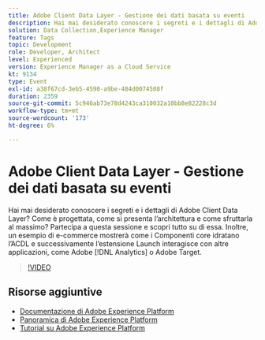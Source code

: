 ```yaml
---
title: Adobe Client Data Layer - Gestione dei dati basata su eventi
description: Hai mai desiderato conoscere i segreti e i dettagli di Adobe Client Data Layer? Come è progettata, come si presenta l’architettura e come sfruttarla al massimo? Partecipa a questa sessione e scopri tutto su di essa. Inoltre, un esempio di e-commerce mostrerà come i Componenti core idratano l'ACDL e successivamente l'estensione Launch interagisce con altre applicazioni, come Adobe [!DNL Analytics] o Adobe Target.
solution: Data Collection,Experience Manager
feature: Tags
topic: Development
role: Developer, Architect
level: Experienced
version: Experience Manager as a Cloud Service
kt: 9134
type: Event
exl-id: a38f67cd-3eb5-4590-a9be-484d0074508f
duration: 2359
source-git-commit: 5c946ab73e78d4243ca310032a10bb8e82228c3d
workflow-type: tm+mt
source-wordcount: '173'
ht-degree: 6%

---
```


# Adobe Client Data Layer - Gestione dei dati basata su eventi

Hai mai desiderato conoscere i segreti e i dettagli di Adobe Client Data Layer? Come è progettata, come si presenta l’architettura e come sfruttarla al massimo? Partecipa a questa sessione e scopri tutto su di essa. Inoltre, un esempio di e-commerce mostrerà come i Componenti core idratano l’ACDL e successivamente l’estensione Launch interagisce con altre applicazioni, come Adobe [!DNL Analytics] o Adobe Target.

>[!VIDEO](https://video.tv.adobe.com/v/337585/?quality=12&learn=on&hidetitle=true)

## Risorse aggiuntive

- [Documentazione di Adobe Experience Platform](https://experienceleague.adobe.com/docs/experience-platform.html?lang=it)
- [Panoramica di Adobe Experience Platform](https://experienceleague.adobe.com/docs/experience-platform/landing/home.html?lang=it)
- [Tutorial su Adobe Experience Platform](https://experienceleague.adobe.com/docs/platform-learn/tutorials/overview.html?lang=it)
